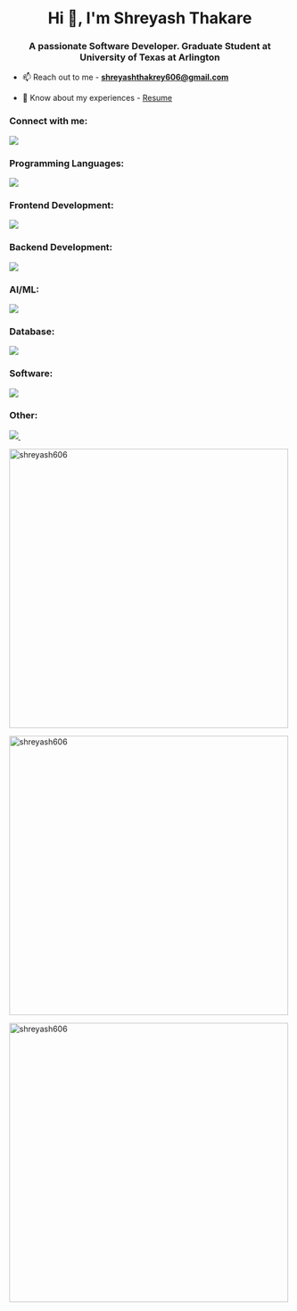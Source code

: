 <h1 align="center">Hi 👋, I'm Shreyash Thakare</h1>
<h3 align="center">A passionate Software Developer. Graduate Student at University of Texas at Arlington</h3>


- 📫 Reach out to me - **shreyashthakrey606@gmail.com**

- 📄 Know about my experiences - [Resume](https://drive.google.com/file/d/13Gkk2-yT1QDWIzQ69ZeFBDsaaWNtlJET/view?usp=drive_link)

<h3 align="left">Connect with me:</h3>

<a href="https://www.linkedin.com/in/shreyashthakare/">
    <img src="https://skillicons.dev/icons?i=linkedin" />
  </a>

<h3 align="left">Programming Languages:</h3>
<a href="https://skillicons.dev">
    <img src="https://skillicons.dev/icons?i=c,cpp,python,js,ts" />
  </a>

<h3 align="left">Frontend Development:</h3>
<a href="https://skillicons.dev">
    <img src="https://skillicons.dev/icons?i=html,css,react,tailwind,webpack,redux,gulp,babel,bootstrap,materialui" />
  </a>
    


</p>
<h3 align="left">Backend Development:</h3>
<a href="https://skillicons.dev">
    <img src="https://skillicons.dev/icons?i=nodejs,express" />
  </a>

   

</p>
<h3 align="left">AI/ML:</h3>
   <a href="https://skillicons.dev">
    <img src="https://skillicons.dev/icons?i=pytorch,sklearn" />
  </a>

<h3 align="left">Database:</h3>
<a href="https://skillicons.dev">
    <img src="https://skillicons.dev/icons?i=mysql,mongodb,postgres,elasticsearch" />
  </a>

<h3 align="left">Software:</h3>
<a href="https://skillicons.dev">
    <img src="https://skillicons.dev/icons?i=ps,ai,figma,vscode,postman" />
  </a>


  <h3 align="left">Other:</h3>
<a href="https://skillicons.dev">
    <img src="https://skillicons.dev/icons?i=git,gitlab" />
  </a>

<img padding="10px"/>

<div >
    <p><img align="center" src="https://github-readme-stats.vercel.app/api?username=shreyash606&theme=dark&show_icons=true&hide_border=false&count_private=true" alt="shreyash606" width="500px" height="auto" /></p>
    <p ><img align="center" src="https://github-readme-streak-stats.herokuapp.com/?user=shreyash606&theme=dark&hide_border=false" alt="shreyash606" width="500px" height="auto" /></p>
        <p ><img align="center" src="https://github-readme-stats.vercel.app/api/top-langs/?username=shreyash606&theme=dark&show_icons=true&hide_border=false&layout=compact" alt="shreyash606" width="500px" height="auto" /></p>
  </div>
